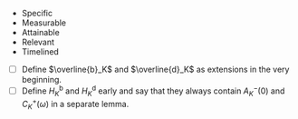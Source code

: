 - Specific
- Measurable
- Attainable
- Relevant
- Timelined

- [ ] Define $\overline{b}_K$ and $\overline{d}_K$ as extensions in the very beginning.
- [ ] Define $H_K^\mathrm{b}$ and $H_K^\mathrm{d}$ early and say that they always contain $A_K^-(0)$ and $C_K^+(\omega)$ in a separate lemma.